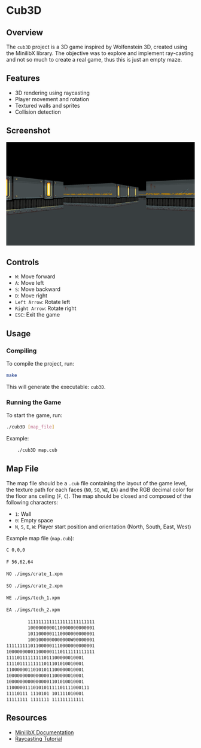 # Cub3D

## Overview

The `cub3D` project is a 3D game inspired by Wolfenstein 3D, created using the MinilibX library. The objective was to explore and implement ray-casting and not so much to create a real game, thus this is just an empty maze.

## Features

- 3D rendering using raycasting
- Player movement and rotation
- Textured walls and sprites
- Collision detection

## Screenshot

![Cub3D Screenshot](screenshot.png)

## Controls

- `W`: Move forward
- `A`: Move left
- `S`: Move backward
- `D`: Move right
- `Left Arrow`: Rotate left
- `Right Arrow`: Rotate right
- `ESC`: Exit the game

## Usage

### Compiling

To compile the project, run:

```sh
make
```

This will generate the executable: `cub3D`.

### Running the Game

To start the game, run:

```sh
./cub3D [map_file]
```

Example:

```sh
    ./cub3D map.cub
```

## Map File

The map file should be a `.cub` file containing the layout of the game level, the texture path for each faces (`NO`, `SO`, `WE`, `EA`) and the RGB decimal color for the floor ans ceiling (`F`, `C`). The map should be closed and composed of the following characters:

- `1`: Wall
- `0`: Empty space
- `N`, `S`, `E`, `W`: Player start position and orientation (North, South, East, West)

Example map file (`map.cub`):

```
C 0,0,0

F 56,62,64

NO ./imgs/crate_1.xpm

SO ./imgs/crate_2.xpm

WE ./imgs/tech_1.xpm

EA ./imgs/tech_2.xpm

        1111111111111111111111111
        1000000000110000000000001
        1011000001110000000000001
        1001000000000000W00000001
111111111011000001110000000000001
100000000011000001110111111111111
11110111111111011100000010001
11110111111111011101010010001
11000000110101011100000010001
10000000000000001100000010001
10000000000000001101010010001
1100000111010101111101111000111
11110111 1110101 101111010001
11111111 1111111 111111111111
```

## Resources

- [MinilibX Documentation](https://harm-smits.github.io/42docs/libs/minilibx)
- [Raycasting Tutorial](https://lodev.org/cgtutor/raycasting.html)
